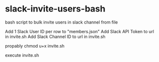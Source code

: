 # slack-invite-users-bash
bash script to bulk invite users in slack channel from file

Add 1 Slack User ID per row to "members.json"
Add Slack API Token to url in invite.sh 
Add Slack Channel ID to url in invite.sh

propably chmod u+x invite.sh

execute invite.sh
